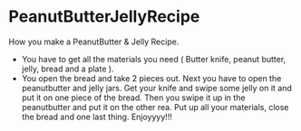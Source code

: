 # PeanutButterJellyRecipe

How you make a PeanutButter & Jelly Recipe. 
- You have to get all the materials you need ( Butter knife, peanut butter, jelly, bread and a plate ).
- You open the bread and take 2 pieces out. Next you have to open the peanutbutter and jelly jars. Get your knife and swipe some jelly on it and put it on one piece of the bread. Then you swipe it up in the peanutbutter and put it on the other rea. Put up all your materials, close the bread and one last thing. Enjoyyyy!!! 
